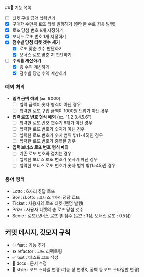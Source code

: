 ##📝 기능 목록

- [ ] 티켓 구매 금액 입력받기
- [x] 구매한 수만큼 로또 티켓 발행하기 (랜덤한 수로 자동 발행) 
- [x] 로또 당첨 번호 6개 지정하기
- [x] 보너스 로또 번호 1개 지정하기
- [x] **점수별 당첨 티켓 갯수 세기**
  - [x] 로또 맞춘 갯수 판단하기
  - [x] 보너스 로또 맞춘 지 판단하기
- [ ] **수익률 계산하기**
  - [x] 총 수익 계산하기
  - [x] 점수별 당첨 수익 계산하기

### 예외 처리
- **입력 금액 예외** (ex. 8000)
    - [ ] 입력 금액이 숫자 형식이 아닌 경우
    - [ ] 입력한 로또 구입 금액이 1000원 단위가 아닌 경우
- **입력 로또 번호 형식 예외** (ex. "1,2,3,4,5,6")
    - [ ] 입력한 로또 번호 갯수가 6개가 아닌 경우
    - [ ] 입력한 로또 번호가 숫자가 아닌 경우
    - [ ] 입력한 로또 번호가 숫자 범위 밖(1~45)인 경우
    - [ ] 입력한 로또 번호가 중복될 경우
- **입력 보너스 로또 번호 형식 예외**
    - [ ] 기존 로또 번호와 겹치는 경우
    - [ ] 입력한 보너스 로또 번호가 숫자가 아닌 경우
    - [ ] 입력한 보너스 로또 번호가 숫자 범위 밖(1~45)인 경우
    
### 용어 정리
  - Lotto : 6자리 정답 로또
  - BonusLotto : 보너스 1자리 정답 로또
  - Ticket : 사용자의 로또 티켓 (랜덤 발행)
  - Prize : 사용자 티켓의 총 로또 당첨 갯수
  - Score : 로또/보너스 로또 별 점수 (로또 : 1점, 보너스 로또 : 0.5점)

## 커밋 메시지, 깃모지 규칙
- ✨ feat : 기능 추가
- ♻ refactor : 코드 리팩토링
- ✅ test : 테스트 코드 작성
- 📝 docs : 문서 수정
- 🎨 style : 코드 스타일 변경 (기능 상 변경X, 공백 등 코드 스타일만 변경)